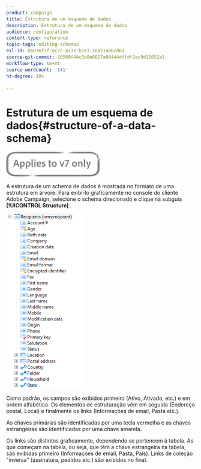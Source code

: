 ```yaml
---
product: campaign
title: Estrutura de um esquema de dados
description: Estrutura de um esquema de dados
audience: configuration
content-type: reference
topic-tags: editing-schemas
exl-id: 86036f2f-ec7c-413e-b1e1-10a71a06cd6d
source-git-commit: 20509f44c5b8e0827a09f44dffdf2ec9d11652a1
workflow-type: tm+mt
source-wordcount: '141'
ht-degree: 10%

---
```


# Estrutura de um esquema de dados{#structure-of-a-data-schema}

![](../../assets/v7-only.svg)

A estrutura de um schema de dados é mostrada no formato de uma estrutura em árvore. Para exibi-lo graficamente no console do cliente Adobe Campaign, selecione o schema direcionado e clique na subguia **[!UICONTROL Structure]** .

![](assets/d_ncs_integration_schema_arbo.png)

Como padrão, os campos são exibidos primeiro (Ativo, Ativado, etc.) e em ordem alfabética. Os elementos de estruturação vêm em seguida (Endereço postal, Local) e finalmente os links (Informações de email, Pasta etc.).

As chaves primárias são identificadas por uma tecla vermelha e as chaves estrangeiras são identificadas por uma chave amarela.

Os links são distintos graficamente, dependendo se pertencem à tabela. As que começam na tabela, ou seja, que têm a chave estrangeira na tabela, são exibidas primeiro (Informações de email, Pasta, País). Links de coleção &quot;inversa&quot; (assinatura, pedidos etc.) são exibidos no final.
